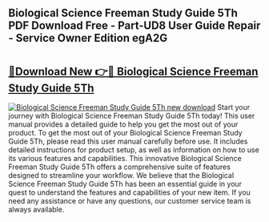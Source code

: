 ## Biological Science Freeman Study Guide 5Th PDF Download Free - Part-UD8 User Guide Repair - Service Owner Edition egA2G

# <h2><a href="http://bc63061.oget.top/?id=Biological+Science+Freeman+Study+Guide+5Th">🔗Download New 👉🔴 Biological Science Freeman Study Guide 5Th</a></h2>

[![Biological Science Freeman Study Guide 5Th new download](https://i.imgur.com/5g1atiW.png)](http://bc63061.oget.top/?id=Biological+Science+Freeman+Study+Guide+5Th)
Start your journey with Biological Science Freeman Study Guide 5Th today! This user manual provides a detailed guide to help you get the most out of your product. To get the most out of your Biological Science Freeman Study Guide 5Th, please read this user manual carefully before use. It includes detailed instructions for product setup, as well as information on how to use its various features and capabilities. This innovative Biological Science Freeman Study Guide 5Th offers a comprehensive suite of features designed to streamline your workflow. We believe that the Biological Science Freeman Study Guide 5Th has been an essential guide in your quest to understand the features and capabilities of your new item. If you need any assistance or have any questions, our customer service team is always available.
